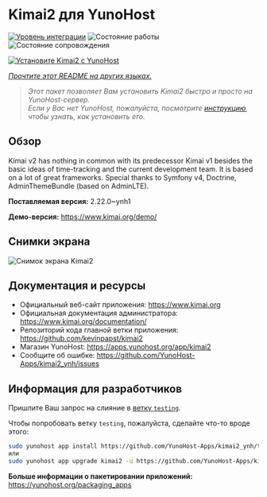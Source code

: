 <!--
Важно: этот README был автоматически сгенерирован <https://github.com/YunoHost/apps/tree/master/tools/readme_generator>
Он НЕ ДОЛЖЕН редактироваться вручную.
-->

# Kimai2 для YunoHost

[![Уровень интеграции](https://dash.yunohost.org/integration/kimai2.svg)](https://ci-apps.yunohost.org/ci/apps/kimai2/) ![Состояние работы](https://ci-apps.yunohost.org/ci/badges/kimai2.status.svg) ![Состояние сопровождения](https://ci-apps.yunohost.org/ci/badges/kimai2.maintain.svg)

[![Установите Kimai2 с YunoHost](https://install-app.yunohost.org/install-with-yunohost.svg)](https://install-app.yunohost.org/?app=kimai2)

*[Прочтите этот README на других языках.](./ALL_README.md)*

> *Этот пакет позволяет Вам установить Kimai2 быстро и просто на YunoHost-сервер.*  
> *Если у Вас нет YunoHost, пожалуйста, посмотрите [инструкцию](https://yunohost.org/install), чтобы узнать, как установить его.*

## Обзор

Kimai v2 has nothing in common with its predecessor Kimai v1 besides the basic ideas of time-tracking and the current development team. It is based on a lot of great frameworks. Special thanks to Symfony v4, Doctrine, AdminThemeBundle (based on AdminLTE).


**Поставляемая версия:** 2.22.0~ynh1

**Демо-версия:** <https://www.kimai.org/demo/>

## Снимки экрана

![Снимок экрана Kimai2](./doc/screenshots/screenshot1.png)

## Документация и ресурсы

- Официальный веб-сайт приложения: <https://www.kimai.org>
- Официальная документация администратора: <https://www.kimai.org/documentation/>
- Репозиторий кода главной ветки приложения: <https://github.com/kevinpapst/kimai2>
- Магазин YunoHost: <https://apps.yunohost.org/app/kimai2>
- Сообщите об ошибке: <https://github.com/YunoHost-Apps/kimai2_ynh/issues>

## Информация для разработчиков

Пришлите Ваш запрос на слияние в [ветку `testing`](https://github.com/YunoHost-Apps/kimai2_ynh/tree/testing).

Чтобы попробовать ветку `testing`, пожалуйста, сделайте что-то вроде этого:

```bash
sudo yunohost app install https://github.com/YunoHost-Apps/kimai2_ynh/tree/testing --debug
или
sudo yunohost app upgrade kimai2 -u https://github.com/YunoHost-Apps/kimai2_ynh/tree/testing --debug
```

**Больше информации о пакетировании приложений:** <https://yunohost.org/packaging_apps>

